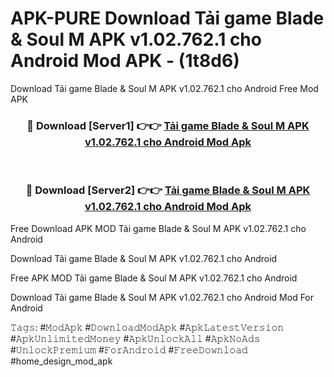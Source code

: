 # APK-PURE Download Tải game Blade & Soul M APK v1.02.762.1 cho Android Mod APK - (1t8d6)
Download Tải game Blade & Soul M APK v1.02.762.1 cho Android Free Mod APK

<div align="center">
<h3>🔴 Download [Server1] 👉👉 <a href="https://apk-comot.site?title=Tải_game_Blade_&_Soul_M_APK_v1.02.762.1_cho_Android">Tải game Blade & Soul M APK v1.02.762.1 cho Android Mod Apk</a></h3><br>

<h3>🔴 Download [Server2] 👉👉 <a href="https://apk-comot.site?title=Tải_game_Blade_&_Soul_M_APK_v1.02.762.1_cho_Android">Tải game Blade & Soul M APK v1.02.762.1 cho Android Mod Apk</a></h3>
</div>


Free Download APK MOD Tải game Blade & Soul M APK v1.02.762.1 cho Android

Download Tải game Blade & Soul M APK v1.02.762.1 cho Android 

Free APK MOD Tải game Blade & Soul M APK v1.02.762.1 cho Android 

Download Tải game Blade & Soul M APK v1.02.762.1 cho Android Mod For Android

𝚃𝚊𝚐𝚜: #𝙼𝚘𝚍𝙰𝚙𝚔 #𝙳𝚘𝚠𝚗𝚕𝚘𝚊𝚍𝙼𝚘𝚍𝙰𝚙𝚔 #𝙰𝚙𝚔𝙻𝚊𝚝𝚎𝚜𝚝𝚅𝚎𝚛𝚜𝚒𝚘𝚗 #𝙰𝚙𝚔𝚄𝚗𝚕𝚒𝚖𝚒𝚝𝚎𝚍𝙼𝚘𝚗𝚎𝚢 #𝙰𝚙𝚔𝚄𝚗𝚕𝚘𝚌𝚔𝙰𝚕𝚕 #𝙰𝚙𝚔𝙽𝚘𝙰𝚍𝚜 #𝚄𝚗𝚕𝚘𝚌𝚔𝙿𝚛𝚎𝚖𝚒𝚞𝚖 #𝙵𝚘𝚛𝙰𝚗𝚍𝚛𝚘𝚒𝚍 #𝙵𝚛𝚎𝚎𝙳𝚘𝚠𝚗𝚕𝚘𝚊𝚍 #home_design_mod_apk